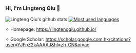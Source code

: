 ### Hi, I'm Lingteng Qiu 👋



![Lingteng Qiu's github stats](https://github-readme-stats.vercel.app/api?username=lingtengqiu&show_icons=true&hide=prs&&count_private=false&theme=default_repocard)
[![Most used languages](https://github-readme-stats.vercel.app/api/top-langs/?username=lingtengqiu&layout=compact)](https://github.com/anuraghazra/github-readme-stats)


✧ Homepage: https://lingtengqiu.github.io/

✧ Google Scholar: https://scholar.google.com.hk/citations?user=YJFpZ2kAAAAJ&hl=zh-CN&oi=ao
